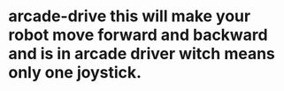 # arcade-drive this will make your robot move forward and backward and is in arcade driver witch means only one joystick.
